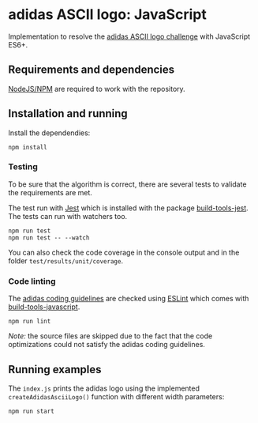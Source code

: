 # adidas ASCII logo: JavaScript

Implementation to resolve the [adidas ASCII logo challenge][adidas-ascii-logo] with JavaScript ES6+.

## Requirements and dependencies

[NodeJS/NPM][nodejs] are required to work with the repository.

## Installation and running

Install the dependendies:

```
npm install
```

### Testing

To be sure that the algorithm is correct, there are several tests to validate the requirements are met.

The test run with [Jest][jest] which is installed with the package [build-tools-jest][build-tools-jest]. The tests can run with watchers too.

```
npm run test
npm run test -- --watch
```

You can also check the code coverage in the console output and in the folder `test/results/unit/coverage`.

### Code linting

The [adidas coding guidelines][coding-guidelines] are checked using [ESLint][eslint] which comes with [build-tools-javascript][build-tools-javascript].

```
npm run lint
```

_Note:_ the source files are skipped due to the fact that the code optimizations could not satisfy the adidas coding guidelines.

## Running examples

The `index.js` prints the adidas logo using the implemented `createAdidasAsciiLogo()` function with different width parameters:

```
npm run start
```

[adidas-ascii-logo]: ../README.md
[build-tools-javascript]: https://www.npmjs.com/package/build-tools-javascript
[build-tools-jest]: https://www.npmjs.com/package/build-tools-jest
[coding-guidelines]: https://github.com/adidas/adidas-contribution-guidelines/wiki/JavaScript-coding-guidelines
[eslint]: https://eslint.org/
[jest]: https://jestjs.io/en/
[nodejs]: https://nodejs.org/
